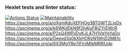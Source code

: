 ### Hexlet tests and linter status:
[![Actions Status](https://github.com/ArtZhevn/frontend-project-44/workflows/hexlet-check/badge.svg)](https://github.com/ArtZhevn/frontend-project-44/actions)
[![Maintainability](https://api.codeclimate.com/v1/badges/3bcef7a2813daf9bbaee/maintainability)](https://codeclimate.com/github/ArtZhevn/frontend-project-44/maintainability)
https://asciinema.org/a/qXgmKduXEFHOg3BTGWT2LioDx
https://asciinema.org/a/k6WKdDkN9f2hAluFBjZYrEWcR
https://asciinema.org/a/P2sQ4WPJDyKJL47H1VqYqYaDo
https://asciinema.org/a/Deexd3q0kXkHORzN1WnD2M81c
https://asciinema.org/a/6X3MgYRe7iFIriiMtkMRRfJdp